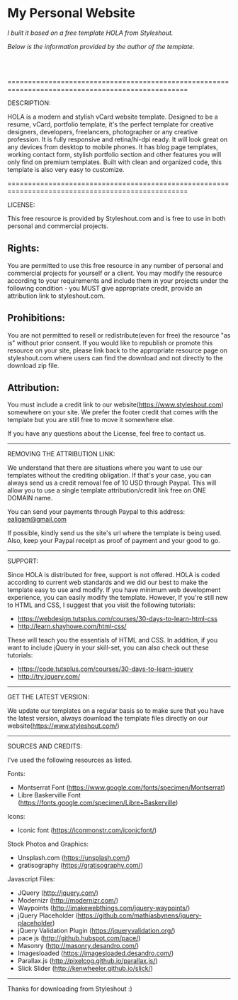 <h1>My Personal Website</h1>

<i>I built it based on a free template HOLA from Styleshout.

Below is the information provided by the author of the template.</i>

<br><br>



==================================================================================================

DESCRIPTION:

HOLA is a modern and stylish vCard website template. Designed to be a resume, vCard, portfolio 
template, it's the perfect template for creative designers, developers, freelancers, photographer 
or any creative profession. It is fully responsive and retina/hi-dpi ready. It will look great 
on any devices from desktop to mobile phones. It has blog page templates, working contact form, 
stylish portfolio section and other features you will only find on premium templates. Built with 
clean and organized code, this template is also very easy to customize.

==================================================================================================


LICENSE:

This free resource is provided by Styleshout.com and is free to use in 
both personal and commercial projects.


Rights:
-------

You are permitted to use this free resource in any number of personal and commercial projects for 
yourself or a client. You may modify the resource according to your requirements and include them 
in your projects under the following condition - you MUST give appropriate credit, provide an 
attribution link to styleshout.com.


Prohibitions:
-------------

You are not permitted to resell or redistribute(even for free) the resource "as is" without 
prior consent. If you would like to republish or promote this resource on your site, please 
link back to the appropriate resource page on styleshout.com where users can find the download 
and not directly to the download zip file.


Attribution: 
------------

You must include a credit link to our website(https://www.styleshout.com) somewhere on your site. 
We prefer the footer credit that comes with the template but you are still free to move it 
somewhere else.



If you have any questions about the License, feel free to contact us.


-----------------------------------------------------------------------------------------------------


REMOVING THE ATTRIBUTION LINK:

We understand that there are situations where you want to use our templates without 
the crediting obligation. If that's your case, you can always send us a 
credit removal fee of 10 USD through Paypal. This will allow you to use a single 
template attribution/credit link free on ONE DOMAIN name.

You can send your payments through Paypal to this address: ealigam@gmail.com

If possible, kindly send us the site's url where the template is being used. 
Also, keep your Paypal receipt as proof of payment and your good to go.


------------------------------------------------------------------------------------------------------ 


SUPPORT:
    
Since HOLA is distributed for free, support is not offered. HOLA is coded according 
to current web standards and we did our best to make the template easy to use and modify.
If you have minimum web development experience, you can easily modify the template. 
However, If you're still new to HTML and CSS, I suggest that you visit the 
following tutorials:

 - https://webdesign.tutsplus.com/courses/30-days-to-learn-html-css
 - http://learn.shayhowe.com/html-css/

These will teach you the essentials of HTML and CSS. In addition, if you want to include
jQuery in your skill-set, you can also check out these tutorials: 

 - https://code.tutsplus.com/courses/30-days-to-learn-jquery
 - http://try.jquery.com/



------------------------------------------------------------------------------------------------------ 


GET THE LATEST VERSION:

We update our templates on a regular basis so to make sure that you have the latest version, 
always download the template files directly on our website(https://www.styleshout.com/)



-------------------------------------------------------------------------------------------------------


SOURCES AND CREDITS:

I've used the following resources as listed.

Fonts:
 - Montserrat Font (https://www.google.com/fonts/specimen/Montserrat)
 - Libre Baskerville Font (https://fonts.google.com/specimen/Libre+Baskerville) 

Icons:
 - Iconic font (https://iconmonstr.com/iconicfont/)

Stock Photos and Graphics:
 - Unsplash.com (https://unsplash.com/)
 - gratisography (https://gratisography.com/)
 
Javascript Files:

 - JQuery (http://jquery.com/)
 - Modernizr (http://modernizr.com/)
 - Waypoints (http://imakewebthings.com/jquery-waypoints/)
 - jQuery Placeholder (https://github.com/mathiasbynens/jquery-placeholder)
 - jQuery Validation Plugin (https://jqueryvalidation.org/)
 - pace js (http://github.hubspot.com/pace/)
 - Masonry (http://masonry.desandro.com/)
 - Imagesloaded (https://imagesloaded.desandro.com/)
 - Parallax.js (http://pixelcog.github.io/parallax.js/)
 - Slick Slider (http://kenwheeler.github.io/slick/)



-------------------------------------------------------------------------------------------------------


Thanks for downloading from Styleshout :)


